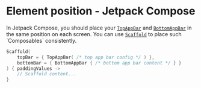 # Element position - Jetpack Compose

In Jetpack Compose, you should place your [`TopAppBar`](https://developer.android.com/reference/kotlin/androidx/compose/material3/package-summary#TopAppBar(kotlin.Function0,androidx.compose.ui.Modifier,kotlin.Function0,kotlin.Function1,androidx.compose.foundation.layout.WindowInsets,androidx.compose.material3.TopAppBarColors,androidx.compose.material3.TopAppBarScrollBehavior)) and [`BottomAppBar`](https://developer.android.com/reference/kotlin/androidx/compose/material3/package-summary#BottomAppBar(androidx.compose.ui.Modifier,androidx.compose.ui.graphics.Color,androidx.compose.ui.graphics.Color,androidx.compose.ui.unit.Dp,androidx.compose.foundation.layout.PaddingValues,androidx.compose.foundation.layout.WindowInsets,kotlin.Function1)) in the same position on each screen. You can use [`Scaffold`](https://developer.android.com/reference/kotlin/androidx/compose/material3/package-summary#Scaffold(androidx.compose.ui.Modifier,kotlin.Function0,kotlin.Function0,kotlin.Function0,kotlin.Function0,androidx.compose.material3.FabPosition,androidx.compose.ui.graphics.Color,androidx.compose.ui.graphics.Color,androidx.compose.foundation.layout.WindowInsets,kotlin.Function1)) to place such `Composables` consistently.

```kotlin
Scaffold(
    topBar = { TopAppBar( /* top app bar config */ ) },
    bottomBar = { BottomAppBar { /* bottom app bar content */ } }
) { paddingValues ->  
    // Scaffold content...
}
```
